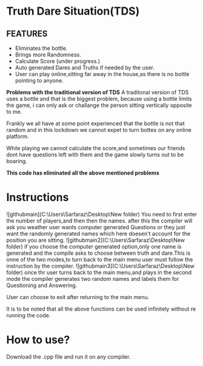 # Truth Dare Situation(TDS)
## FEATURES
* Eliminates the bottle.
* Brings more Randomness.
* Calculate Score (under progress.)
* Auto generated Dares and Truths if needed by the user.
* User can play online,sitting far away in the house,as there is no bottle pointing to anyone.

**Problems with the traditional version of TDS**
A traditonal version of TDS uses a bottle and that is the biggest problem, because using a bottle limits the game, i can only ask or challange the person sitting vertically opposite to me.

Frankly we all have at some point experienced that the bottle is not that random and in this lockdown we cannot expet to turn bottes on any online platform.

While playing we cannot calculate the score,and sometimes our friends dont have questions left with them and the game slowly turns out to be boaring.

**This code has eliminated all the above mentioned problems**

# Instructions
![githubmain](C:\Users\Sarfaraz\Desktop\New folder)
You need to first enter the number of players,and then then the names.
after this the compiler will ask you weather user wants computer generated Questions or they just want the randomly generated names which here doesen't account for the position you are sitting.
![githubmain2](C:\Users\Sarfaraz\Desktop\New folder)
if you choose the computer generated option,only one name is generated and the compile asks to choose between truth and dare.This is onne of the two modes,to turn back to the main menu user must follow the instruction by the compiler.
![githubmain3](C:\Users\Sarfaraz\Desktop\New folder)
once thr user turns back to the main menu,and plays in the second mode the compiler generates two random names and labels them for Questioning and Answering.

User can choose to exit after returning to the main menu.

It is to be noted that all the above functions can be used infinitely without re running the code.

# How to use?
Download the .cpp file and run it on any compiler.